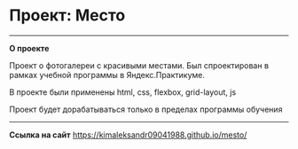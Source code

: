 # Проект: Место
------

**О проекте**

Проект о фотогалереи с красивыми местами. Был спроектирован в рамках учебной программы в Яндекс.Практикуме.

В проекте были применены html, css, flexbox, grid-layout, js

Проект будет дорабатываться только в пределах программы обучения

------
**Ссылка на сайт**
https://kimaleksandr09041988.github.io/mesto/
